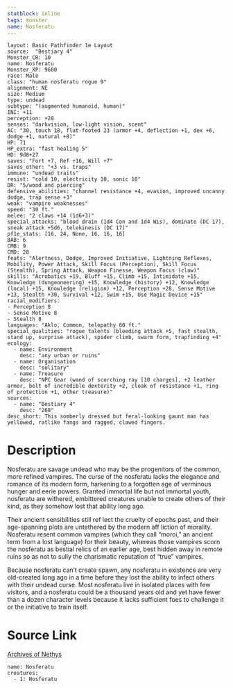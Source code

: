 ```yaml
---
statblock: inline
tags: monster
name: Nosferatu
---
```

```statblock
layout: Basic Pathfinder 1e Layout
source:  "Bestiary 4"
Monster_CR: 10
name: Nosferatu
Monster_XP: 9600
race: Male
class: "human nosferatu rogue 9"
alignment: NE
size: Medium
type: undead
subtype: "(augmented humanoid, human)"
INI: +11
perception: +28
senses: "darkvision, low-light vision, scent"
AC: "30, touch 18, flat-footed 23 (armor +4, deflection +1, dex +6, dodge +1, natural +8)"
HP: 71
HP_extra: "fast healing 5"
HD: 9d8+27
saves: "Fort +7, Ref +16, Will +7"
saves_other: "+3 vs. traps"
immune: "undead traits"
resist: "cold 10, electricity 10, sonic 10"
DR: "5/wood and piercing"
defensive_abilities: "channel resistance +4, evasion, improved uncanny dodge, trap sense +3"
weak: "vampire weaknesses"
speed: "30 ft."
melee: "2 claws +14 (1d6+3)"
special_attacks: "blood drain (1d4 Con and 1d4 Wis), dominate (DC 17), sneak attack +5d6, telekinesis (DC 17)"
pf1e_stats: [16, 24, None, 16, 16, 16]
BAB: 6
CMB: 9
CMD: 28
feats: "Alertness, Dodge, Improved Initiative, Lightning Reflexes, Mobility, Power Attack, Skill Focus (Perception), Skill Focus (Stealth), Spring Attack, Weapon Finesse, Weapon Focus (claw)"
skills: "Acrobatics +19, Bluff +15, Climb +15, Intimidate +15, Knowledge (dungeoneering) +15, Knowledge (history) +12, Knowledge (local) +15, Knowledge (religion) +12, Perception +28, Sense Motive +13, Stealth +30, Survival +12, Swim +15, Use Magic Device +15"
racial_modifiers:
- Perception 8
- Sense Motive 8
- Stealth 8
languages: "Aklo, Common, telepathy 60 ft."
special_qualities: "rogue talents (bleeding attack +5, fast stealth, stand up, surprise attack), spider climb, swarm form, trapfinding +4"
ecology:
  - name: Environment
    desc: "any urban or ruins"
  - name: Organisation
    desc: "solitary"
  - name: Treasure
    desc: "NPC Gear (wand of scorching ray [10 charges], +2 leather armor, belt of incredible dexterity +2, cloak of resistance +1, ring of protection +1, other treasure)"
sources:
  - name: "Bestiary 4"
    desc: "268"
desc_short: This somberly dressed but feral-looking gaunt man has yellowed, ratlike fangs and ragged, clawed fingers.
```
# Description
Nosferatu are savage undead who may be the progenitors of the common, more refined vampires. The curse of the nosferatu lacks the elegance and romance of its modern form, harkening to a forgotten age of verminous hunger and eerie powers. Granted immortal life but not immortal youth, nosferatu are withered, embittered creatures unable to create others of their kind, as they somehow lost that ability long ago.

Their ancient sensibilities still ref lect the cruelty of epochs past, and their age-spanning plots are untethered by the modern aff liction of morality. Nosferatu resent common vampires (which they call “moroi,” an ancient term from a lost language) for their beauty, whereas those vampires scorn the nosferatu as bestial relics of an earlier age, best hidden away in remote ruins so as not to sully the charismatic reputation of “true” vampires.

Because nosferatu can’t create spawn, any nosferatu in existence are very old-created long ago in a time before they lost the ability to infect others with their undead curse. Most nosferatu live in isolated places with few visitors, and a nosferatu could be a thousand years old and yet have fewer than a dozen character levels because it lacks sufficient foes to challenge it or the initiative to train itself.
# Source Link
[Archives of Nethys](https://aonprd.com/MonsterDisplay.aspx?ItemName=Nosferatu)
```encounter-table
name: Nosferatu
creatures:
  - 1: Nosferatu
```
